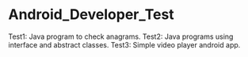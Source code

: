# Android_Developer_Test
Test1: Java program to check anagrams. Test2: Java programs using interface and abstract classes. Test3: Simple video player android app.
